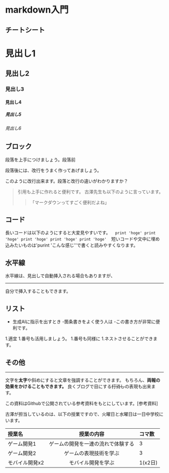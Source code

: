 # markdown入門

## チートシート


# 見出し1
## 見出し2
### 見出し3
#### 見出し4
##### 見出し5
###### 見出し6

## ブロック
段落を上手につけましょう。段落前


段落後には、改行をうまく作ってあげましょう。

このように改行出来ます。段落と改行の違いがわかりますか？
> 引用も上手に作れると便利です。
> 古澤先生も以下のように言っています。
>> 「マークダウンってすごく便利だよね」

## コード
長いコードは以下のようにすると大変見やすいです。
` ` `
print 'hoge'
print 'hoge'
print 'hoge'
print 'hoge'
print 'hoge'
` ` `
短いコードや文中に埋め込みたいものは'purint 'こんな感じ''で書くと読みやすくなります。
## 水平線
水平線は、見出しで自動挿入される場合もありますが、
___
自分で挿入することもできます。
## リスト
- 生成AIに指示を出すとき
    -箇条書きをよく使う人は
        -この書き方が非常に便利です。

1.適宜
1.番号も活用しましょう。
    1.番号も同様に
    1.ネストさせることができます。

## その他
___
文字を**太字**や斜めにすると文章を強調することができます。
もちろん、**両報の効果をかけることもできます。**
良くブログで目にする~~打消し~~の表現も出来ます。

この資料はGithubで公開されている参考資料をもとにしています。[参考資料]

古澤が担当しているのは、以下の授業ですので、火曜日と水曜日は一日中学校にいます。

| 授業名 | 授業の内容 | コマ数 |
|:---|:---:|:---|
| ゲーム開発1 | ゲームの開発を一連の流れで体験する | 3 |
| ゲーム開発2 | ゲームの表現技術を学ぶ | 3 |
| モバイル開発x2 | モバイル開発を学ぶ | 1(x2日)